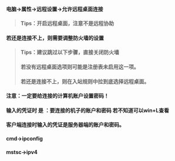 #### 电脑-&gt;属性-&gt;远程设置-&gt;允许远程桌面连接

> #### Tips：开启远程桌面，注意不是远程协助

#### 若还是连接不上，则需要调整防火墙的设置

> #### Tips：建议跳过以下步骤，直接关闭防火墙
>
> #### 若没有远程桌面选项则可能是注册表未启用这一项。
>
> #### 若还是连接不上，则在入站规则中拉到底选择远程桌面。

#### 注意：一定要给连接的计算机账户设置密码！

#### 输入的凭证时 是 ：要连接的机子的账户和密码  若不知道可以win+L查看

#### 客户端连接时输入的凭证是服务器端的账户和密码。

#### cmd-&gt;ipconfig

#### mstsc-&gt;ipv4



